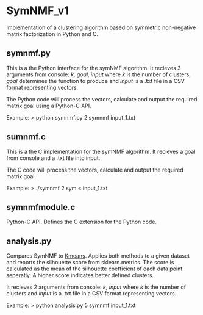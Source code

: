 # SymNMF_v1
Implementation of a clustering algorithm based on symmetric non-negative matrix factorization in Python and C.

## symnmf.py
This is a the Python interface for the symNMF algorithm.
It recieves 3 arguments from console: _k, goal, input_ where _k_ is the number of clusters, _goal_ determines the function to produce and _input_ is a .txt file in a CSV format representing vectors.

The Python code will process the vectors, calculate and output the required matrix goal using a Python-C API.

Example: > python symnmf.py 2 symnmf input_1.txt

## sumnmf.c
This is a the C implementation for the symNMF algorithm.
It recieves a goal from console and a .txt file into input.

The C code will process the vectors, calculate and output the required matrix goal.

Example: > ./symnmf 2 sym < input_1.txt

## symnmfmodule.c
Python-C API. Defines the C extension for the Python code.

## analysis.py
Compares SymNMF to [Kmeans](https://github.com/OzCabiri/K-means-clustering_v1).
Applies both methods to a given dataset and reports the silhouette score from sklearn.metrics.
The score is calculated as the mean of the silhouette coefficient of each data point seperatly.
A higher score indicates better defined clusters.

It recieves 2 arguments from console: _k_, _input_ where _k_ is the number of clusters and _input_ is a .txt file in a CSV format representing vectors.

Example: > python analysis.py 5 symnmf input_1.txt